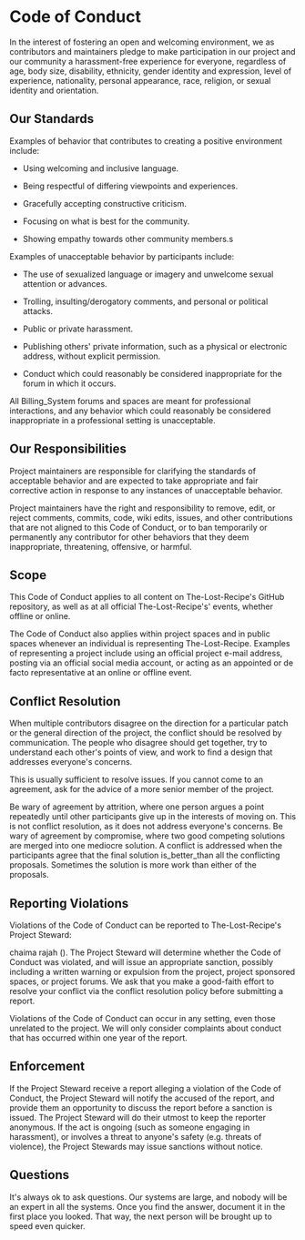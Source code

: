 # Code of Conduct

In the interest of fostering an open and welcoming environment, we as contributors and maintainers pledge to make participation in our project and our community a harassment-free experience for everyone, regardless of age, body size, disability, ethnicity, gender identity and expression, level of experience, nationality, personal appearance, race, religion, or sexual identity and orientation.

## Our Standards

Examples of behavior that contributes to creating a positive environment include:

- Using welcoming and inclusive language.

- Being respectful of differing viewpoints and experiences.

- Gracefully accepting constructive criticism.

- Focusing on what is best for the community.

- Showing empathy towards other community members.s

Examples of unacceptable behavior by participants include:

- The use of sexualized language or imagery and unwelcome sexual attention or advances.

- Trolling, insulting/derogatory comments, and personal or political attacks.

- Public or private harassment.

- Publishing others' private information, such as a physical or electronic address, without explicit permission.

- Conduct which could reasonably be considered inappropriate for the forum in which it occurs.

All Billing_System forums and spaces are meant for professional interactions, and any behavior which could reasonably be considered inappropriate in a professional setting is unacceptable.

## Our Responsibilities

Project maintainers are responsible for clarifying the standards of acceptable behavior and are expected to take appropriate and fair corrective action in response to any instances of unacceptable behavior.

Project maintainers have the right and responsibility to remove, edit, or reject comments, commits, code, wiki edits, issues, and other contributions that are not aligned to this Code of Conduct, or to ban temporarily or permanently any contributor for other behaviors that they deem inappropriate, threatening, offensive, or harmful.

## Scope

This Code of Conduct applies to all content on The-Lost-Recipe's GitHub repository, as well as at all official The-Lost-Recipe's' events, whether offline or online.

The Code of Conduct also applies within project spaces and in public spaces whenever an individual is representing The-Lost-Recipe. Examples of representing a project include using an official project e-mail address, posting via an official social media account, or acting as an appointed or de facto representative at an online or offline event.

## Conflict Resolution

When multiple contributors disagree on the direction for a particular patch or the general direction of the project, the conflict should be resolved by communication. The people who disagree should get together, try to understand each other's points of view, and work to find a design that addresses everyone's concerns.

This is usually sufficient to resolve issues. If you cannot come to an agreement, ask for the advice of a more senior member of the project.

Be wary of agreement by attrition, where one person argues a point repeatedly until other participants give up in the interests of moving on. This is not conflict resolution, as it does not address everyone's concerns. Be wary of agreement by compromise, where two good competing solutions are merged into one mediocre solution. A conflict is addressed when the participants agree that the final solution is_better_than all the conflicting proposals. Sometimes the solution is more work than either of the proposals.

## Reporting Violations

Violations of the Code of Conduct can be reported to The-Lost-Recipe's Project Steward:

chaima rajah ([](chaima.rajah@medtech.tn)). The Project Steward will determine whether the Code of Conduct was violated, and will issue an appropriate sanction, possibly including a written warning or expulsion from the project, project sponsored spaces, or project forums. We ask that you make a good-faith effort to resolve your conflict via the conflict resolution policy before submitting a report.

Violations of the Code of Conduct can occur in any setting, even those unrelated to the project. We will only consider complaints about conduct that has occurred within one year of the report.

## Enforcement

If the Project Steward receive a report alleging a violation of the Code of Conduct, the Project Steward will notify the accused of the report, and provide them an opportunity to discuss the report before a sanction is issued. The Project Steward will do their utmost to keep the reporter anonymous. If the act is ongoing (such as someone engaging in harassment), or involves a threat to anyone's safety (e.g. threats of violence), the Project Stewards may issue sanctions without notice.

## Questions

It's always ok to ask questions. Our systems are large, and nobody will be an expert in all the systems. Once you find the answer, document it in the first place you looked. That way, the next person will be brought up to speed even quicker.
